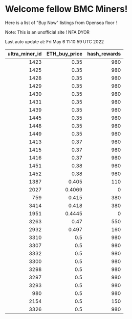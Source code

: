 # Welcome fellow BMC Miners!
Here is a list of "Buy Now" listings from Opensea floor !

Note: This is an unofficial site ! NFA DYOR


Last auto update at: Fri May  6 11:10:59 UTC 2022


|   ultra_miner_id |   ETH_buy_price |   hash_rewards |
|-----------------:|----------------:|---------------:|
|             1423 |          0.35   |            980 |
|             1425 |          0.35   |            980 |
|             1428 |          0.35   |            980 |
|             1429 |          0.35   |            980 |
|             1430 |          0.35   |            980 |
|             1431 |          0.35   |            980 |
|             1439 |          0.35   |            980 |
|             1445 |          0.35   |            980 |
|             1448 |          0.35   |            980 |
|             1449 |          0.35   |            980 |
|             1413 |          0.37   |            980 |
|             1415 |          0.37   |            980 |
|             1416 |          0.37   |            980 |
|             1451 |          0.38   |            980 |
|             1452 |          0.38   |            980 |
|             1387 |          0.405  |            110 |
|             2027 |          0.4069 |              0 |
|              759 |          0.415  |            380 |
|             3414 |          0.418  |            380 |
|             1951 |          0.4445 |              0 |
|             3263 |          0.47   |            550 |
|             2932 |          0.497  |            160 |
|             3310 |          0.5    |            980 |
|             3307 |          0.5    |            980 |
|             3332 |          0.5    |            980 |
|             3300 |          0.5    |            980 |
|             3298 |          0.5    |            980 |
|             3297 |          0.5    |            980 |
|             3293 |          0.5    |            980 |
|              980 |          0.5    |            980 |
|             2154 |          0.5    |            150 |
|             3326 |          0.5    |            980 |